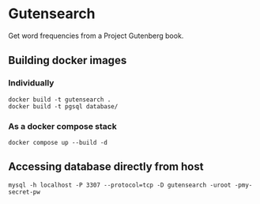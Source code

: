 # Gutensearch

Get word frequencies from a Project Gutenberg book. 

## Building docker images

### Individually

```
docker build -t gutensearch .
docker build -t pgsql database/
```

### As a docker compose stack

```
docker compose up --build -d
```


## Accessing database directly from host

```
mysql -h localhost -P 3307 --protocol=tcp -D gutensearch -uroot -pmy-secret-pw
```
